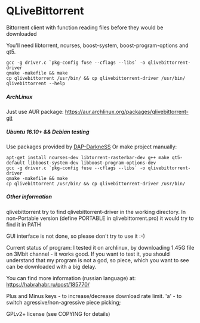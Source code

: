 QLiveBittorrent
===============

Bittorrent client with function reading files before they would be downloaded

You'll need libtorrent, ncurses, boost-system, boost-program-options and qt5.
```
gcc -g driver.c `pkg-config fuse --cflags --libs` -o qlivebittorrent-driver
qmake -makefile && make
cp qlivebittorrent /usr/bin/ && cp qlivebittorrent-driver /usr/bin/
qlivebittorrent --help
```

##### ArchLinux
Just use AUR package: https://aur.archlinux.org/packages/qlivebittorrent-git

##### Ubuntu 16.10+ && Debian testing
Use packages provided by [DAP-DarkneSS](https://github.com/DAP-DarkneSS)
Or make project manually:
```
apt-get install ncurses-dev libtorrent-rasterbar-dev g++ make qt5-default libboost-system-dev libboost-program-options-dev
gcc -g driver.c `pkg-config fuse --cflags --libs` -o qlivebittorrent-driver
qmake -makefile && make
cp qlivebittorrent /usr/bin/ && cp qlivebittorrent-driver /usr/bin/
```


##### Other information
qlivebittorrent try to find qlivebittorrent-driver in the working directory.
In non-Portable version (define PORTABLE in qlivebittorrent.pro) it would try
to find it in PATH

GUI interface is not done, so please don't try to use it :-)

Current status of program:
I tested it on archlinux, by downloading 1.45G file on 3Mbit channel - it works good.
If you want to test it, you should understand that my program is not a god, so piece,
which you want to see can be downloaded with a big delay.

You can find more information (russian language) at:
https://habrahabr.ru/post/185770/

Plus and Minus keys - to increase/decrease download rate limit.
'a' - to switch agressive/non-agressive piece picking;

GPLv2+ license (see COPYING for details)
